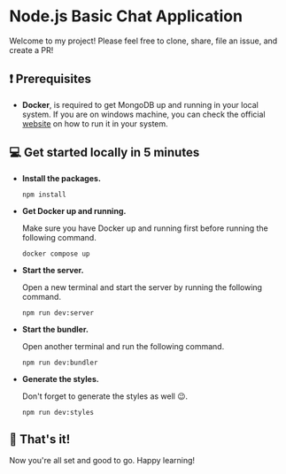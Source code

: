 <h1>Node.js Basic Chat Application</h1>

Welcome to my project! Please feel free to clone, share, file an issue, and create a PR!

## ❗ Prerequisites

- **Docker**, is required to get MongoDB up and running in your local system. If you are on windows machine, you can check the official <a href="https://docs.docker.com/desktop/install/windows-install/">website</a> on how to run it in your system.

## 💻 Get started locally in 5 minutes

- **Install the packages.**

  ```shell
  npm install
  ```

- **Get Docker up and running.**

  Make sure you have Docker up and running first before running the following command.

  ```shell
  docker compose up
  ``` 
- **Start the server.**

  Open a new terminal and start the server by running the following command.

  ```shell
  npm run dev:server
  ``` 
- **Start the bundler.**

  Open another terminal and run the following command.

  ```shell
  npm run dev:bundler
  ```
- **Generate the styles.**

  Don't forget to generate the styles as well 😉. 

  ```shell
  npm run dev:styles
  ```

## 🚀 That's it!

Now you're all set and good to go. Happy learning!
